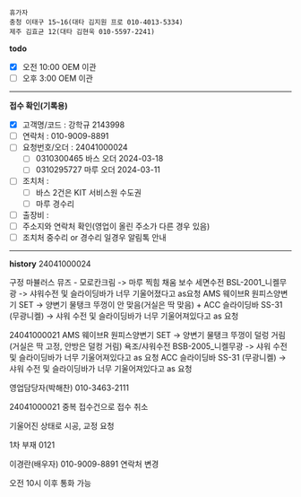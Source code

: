 ```
휴가자
충청 이태구 15~16(대타 김지원 프로 010-4013-5334)
제주 김효균 12(대타 김현욱 010-5597-2241)
```

**todo**
- [x] 오전 10:00 OEM 이관 
- [ ] 오후 3:00 OEM 이관 
---
**접수 확인(기록용)**
- [x] 고객명/코드 : 강학규 2143998
- [ ] 연락처 : 010-9009-8891
- [ ] 요청번호/오더 : 24041000024 
  - [ ] 0310300465 바스 오더 2024-03-18
  - [ ] 0310295727 마루 오더 2024-03-11
- [ ] 조치처 : 
  - [ ] 바스 2건은 KIT 서비스원 수도권 
  - [ ] 마루 경수리
- [ ] 출장비 : 
- [ ] 주소지와 연락처 확인(영업이 올린 주소가 다른 경우 있음)
- [ ] 조치처 중수리 or 경수리 일경우 알림톡 안내
---
**history**
24041000024

구정 마뷸러스 뮤즈 - 모로칸크림 -> 마루 찍힘 채움 보수
세면수전 BSL-2001_니켈무광 -> 샤워수전 및 슬라이딩바가 너무 기울어졌다고 as요청
AMS 웨이브R 원피스양변기 SET -> 양변기 물탱크 뚜껑이 안 맞음(거실은 딱 맞음)
+
ACC 슬라이딩바 SS-31 (무광니켈) -> 샤워 수전 및 슬라이딩바가 너무 기울어져있다고 as 요청


24041000021
AMS 웨이브R 원피스양변기 SET -> 양변기 물탱크 뚜껑이 덜렁 거림(거실은 딱 고정, 안방은 덜컹 거림)
욕조/샤워수전 BSB-2005_니켈무광 -> 샤워 수전 및 슬라이딩바가 너무 기울어져있다고 as 요청
ACC 슬라이딩바 SS-31 (무광니켈) -> 샤워 수전 및 슬라이딩바가 너무 기울어져있다고 as 요청

영업담당자(박해찬) 010-3463-2111

24041000021 중복 접수건으로 접수 취소

기울어진 상태로 시공, 교정 요청

1차 부재 0121

이경란(배우자) 010-9009-8891 연락처 변경

오전 10시 이후 통화 가능
